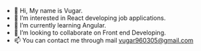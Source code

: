 - 👋 Hi, My name is Vugar.
- 👀 I’m interested in React developing job applications.
- 🌱 I’m currently learning Angular.
- 💞️ I’m looking to collaborate on Front end Developing.
- 📫 You can contact me through mail vugar960305@gmail.com 

<!---
vugar143/vugar143 is a ✨ special ✨ repository because its `README.md` (this file) appears on your GitHub profile.
You can click the Preview link to take a look at your changes.
--->
